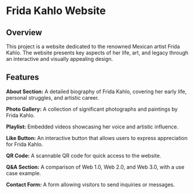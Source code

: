 
# Frida Kahlo Website #

## Overview

This project is a website dedicated to the renowned Mexican artist Frida Kahlo. The website presents key aspects of her life, art, and legacy through an interactive and visually appealing design.

## Features

 **About Section:** A detailed biography of Frida Kahlo, covering her early life, personal struggles, and artistic career.

**Photo Gallery:** A collection of significant photographs and paintings by Frida Kahlo.

**Playlist:** Embedded videos showcasing her voice and artistic influence.

**Like Button:** An interactive button that allows users to express appreciation for Frida Kahlo.

**QR Code:** A scannable QR code for quick access to the website.

**Q&A Section:** A comparison of Web 1.0, Web 2.0, and Web 3.0, with a use case example.

**Contact Form:** A form allowing visitors to send inquiries or messages.


